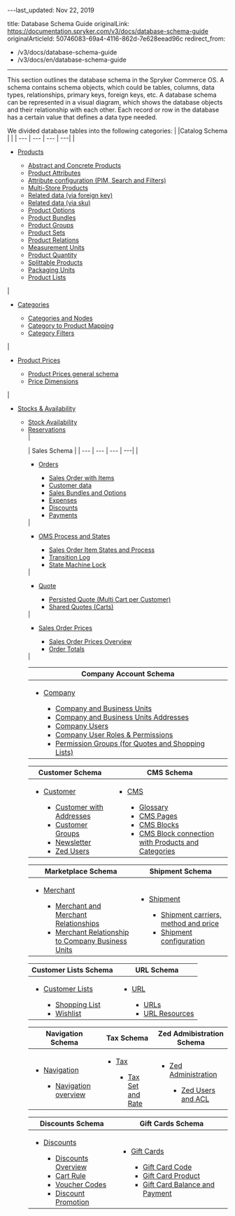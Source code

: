 ---last_updated: Nov 22, 2019

title: Database Schema Guide
originalLink: https://documentation.spryker.com/v3/docs/database-schema-guide
originalArticleId: 50746083-69a4-4116-862d-7e628eead96c
redirect_from:
  - /v3/docs/database-schema-guide
  - /v3/docs/en/database-schema-guide
---


This section outlines the database schema in the Spryker Commerce OS. A schema contains schema objects, which could be tables, columns, data types, relationships, primary keys, foreign keys, etc. A database schema can be represented in a visual diagram, which shows the database objects and their relationship with each other. Each record or row in the database has a certain value that defines a data type needed.

We divided database tables into the following categories:
|  |Catalog Schema | |
| --- | --- | --- | ---| 
| <ul><li>[Products](/docs/scos/dev/database-schema-guide/201907.0/catalog-schema.html#products)</li><ul><li>[Abstract and Concrete Products](/docs/scos/dev/database-schema-guide/201907.0/catalog-schema.html#abstract-and-concrete-products)</li><li>[Product Attributes](/docs/scos/dev/database-schema-guide/201907.0/catalog-schema.html#product-attributes)</li><li>[Attribute configuration (PIM, Search and Filters)](/docs/scos/dev/database-schema-guide/201907.0/catalog-schema.html#attribute-configuration--pim--search-and-filters-)</li><li>[Multi-Store Products](/docs/scos/dev/database-schema-guide/201907.0/catalog-schema.html#multi-store-products)</li><li>[Related data (via foreign key)](/docs/scos/dev/database-schema-guide/201907.0/catalog-schema.html#related-data--via-foreign-key-)</li><li>[Related data (via sku)](/docs/scos/dev/database-schema-guide/201907.0/catalog-schema.html#related-data--via-sku-)</li><li>[Product Options](/docs/scos/dev/database-schema-guide/201907.0/catalog-schema.html#product-options)</li><li>[Product Bundles](/docs/scos/dev/database-schema-guide/201907.0/catalog-schema.html#product-bundles)</li><li>[Product Groups](/docs/scos/dev/database-schema-guide/201907.0/catalog-schema.html#product-groups)</li><li>[Product Sets](/docs/scos/dev/database-schema-guide/201907.0/catalog-schema.html#product-sets)</li><li>[Product Relations](/docs/scos/dev/database-schema-guide/201907.0/catalog-schema.html#product-relations)</li><li>[Measurement Units](/docs/scos/dev/database-schema-guide/201907.0/catalog-schema.html#measurement-units)</li><li>[Product Quantity](/docs/scos/dev/database-schema-guide/201907.0/catalog-schema.html#product-quantity)</li><li>[Splittable Products](/docs/scos/dev/database-schema-guide/201907.0/catalog-schema.html#splittable-products)</li><li>[Packaging Units](/docs/scos/dev/database-schema-guide/201907.0/catalog-schema.html#packaging-units)</li><li>[Product Lists](/docs/scos/dev/database-schema-guide/201907.0/catalog-schema.html#product-lists)</li></ul></ul> | <ul><li>[Categories](/docs/scos/dev/database-schema-guide/201907.0/catalog-schema.html#categories)</li><ul><li>[Categories and Nodes](/docs/scos/dev/database-schema-guide/201907.0/catalog-schema.html#categories-and-nodes)</li><li>[Category to Product Mapping](/docs/scos/dev/database-schema-guide/201907.0/catalog-schema.html#category-to-product-mapping)</li><li>[Category Filters](/docs/scos/dev/database-schema-guide/201907.0/catalog-schema.html#category-filters)</li></ul></ul> | <ul><li>[Product Prices](/docs/scos/dev/database-schema-guide/201907.0/catalog-schema.html#product-prices)</li><ul><li>[Product Prices general schema](/docs/scos/dev/database-schema-guide/201907.0/catalog-schema.html#general-schema)</li><li>[Price Dimensions](/docs/scos/dev/database-schema-guide/201907.0/catalog-schema.html#price-dimensions)</li></ul></ul> | <ul><li>[Stocks & Availability](/docs/scos/dev/database-schema-guide/201907.0/catalog-schema.html#stock---availability)</li><ul><li>[Stock Availability](/docs/scos/dev/database-schema-guide/201907.0/catalog-schema.html#stock)</li><li>[Reservations](/docs/scos/dev/database-schema-guide/201907.0/catalog-schema.html#reservations)</li> |

| Sales Schema |
| --- | --- | --- | ---| 
|<ul><li>[Orders](/docs/scos/dev/database-schema-guide/201907.0/sales-schema.html#orders)</li><ul><li>[Sales Order with Items](/docs/scos/dev/database-schema-guide/201907.0/sales-schema.html#sales-order-with-items)</li><li>[Customer data](/docs/scos/dev/database-schema-guide/201907.0/sales-schema.html#customer-data)</li><li>[Sales Bundles and Options](/docs/scos/dev/database-schema-guide/201907.0/sales-schema.html#sales-bundles-and-options)</li><li>[Expenses](/docs/scos/dev/database-schema-guide/201907.0/sales-schema.html#expenses)</li><li>[Discounts](/docs/scos/dev/database-schema-guide/201907.0/sales-schema.html#discounts)</li><li>[Payments](/docs/scos/dev/database-schema-guide/201907.0/sales-schema.html#payments)</li></ul></ul> |<ul><li>[OMS Process and States](/docs/scos/dev/database-schema-guide/201907.0/sales-schema.html#oms-process-and-states)</li><ul><li>[Sales Order Item States and Process](/docs/scos/dev/database-schema-guide/201907.0/sales-schema.html#sales-order-item-states-and-process)</li><li>[Transition Log](/docs/scos/dev/database-schema-guide/201907.0/sales-schema.html#transition-log)</li><li>[State Machine Lock](/docs/scos/dev/database-schema-guide/201907.0/sales-schema.html#state-machine-lock)</li></ul></ul> | <ul><li>[Quote](/docs/scos/dev/database-schema-guide/201907.0/sales-schema.html#quote)</li><ul><li>[Persisted Quote (Multi Cart per Customer)](/docs/scos/dev/database-schema-guide/201907.0/sales-schema.html#persisted-quote--multi-cart-per-customer-)</li><li>[Shared Quotes (Carts)](/docs/scos/dev/database-schema-guide/201907.0/sales-schema.html#shared-quotes--carts-)</li></ul></ul> | <ul><li>[Sales Order Prices](/docs/scos/dev/database-schema-guide/201907.0/sales-schema.html#sales-order-prices)</li><ul><li>[Sales Order Prices Overview](/docs/scos/dev/database-schema-guide/201907.0/sales-schema.html#overview)</li><li>[Order Totals](/docs/scos/dev/database-schema-guide/201907.0/sales-schema.html#order-totals)</li></ul></ul> |

| Company Account Schema |
| --- |
| <ul><li>[Company](/docs/scos/dev/database-schema-guide/201907.0/company-account-schema.html#company)</li><ul><li>[Company and Business Units](/docs/scos/dev/database-schema-guide/201907.0/company-account-schema.html#company-and-business-units)</li><li>[Company and Business Units Addresses](/docs/scos/dev/database-schema-guide/201907.0/company-account-schema.html#company-and-business-unit-addresses)</li><li>[Company Users](/docs/scos/dev/database-schema-guide/201907.0/company-account-schema.html#company-users)</li><li>[Company User Roles & Permissions](/docs/scos/dev/database-schema-guide/201907.0/company-account-schema.html#company-user-roles---permissions)</li><li>[Permission Groups (for Quotes and Shopping Lists)](/docs/scos/dev/database-schema-guide/201907.0/company-account-schema.html#permission-groups--for-quotes-and-shopping-lists-)</li></ul></ul> |

| Customer Schema | CMS Schema |
| --- | --- |
|<ul><li>[Customer](/docs/scos/dev/database-schema-guide/201907.0/customer-schema.html#customer-schema)</li><ul><li>[Customer with Addresses](/docs/scos/dev/database-schema-guide/201907.0/customer-schema.html#customer-with-addresses)</li><li>[Customer Groups](/docs/scos/dev/database-schema-guide/201907.0/customer-schema.html#customer-groups)</li><li>[Newsletter](/docs/scos/dev/database-schema-guide/201907.0/customer-schema.html#newsletter)</li><li>[Zed Users](/docs/scos/dev/database-schema-guide/201907.0/customer-schema.html#zed-users)</li></ul></ul> | <ul><li>[CMS](/docs/scos/dev/database-schema-guide/201907.0/cms-schema.html#cms) </li><ul><li>[Glossary](/docs/scos/dev/database-schema-guide/201907.0/cms-schema.html#glossary)</li><li>[CMS Pages](/docs/scos/dev/database-schema-guide/201907.0/cms-schema.html#cms-pages)</li><li>[CMS Blocks](/docs/scos/dev/database-schema-guide/201907.0/cms-schema.html#cms-blocks)</li><li>[CMS Block connection with Products and Categories](/docs/scos/dev/database-schema-guide/201907.0/cms-schema.html#cms-block-connection-with-products-and-categories)</li></ul></ul> |

| Marketplace Schema | Shipment Schema |
| --- | --- |
|<ul><li>[Merchant](/docs/scos/dev/database-schema-guide/201907.0/marketplace-schema.html#merchant)</li><ul><li>[Merchant and Merchant Relationships](/docs/scos/dev/database-schema-guide/201907.0/marketplace-schema.html#merchant-and-merchant-relationships)</li><li>[Merchant Relationship to Company Business Units](/docs/scos/dev/database-schema-guide/201907.0/marketplace-schema.html#merchant-relationship-to-company-business-units)</li></ul></ul> | <ul><li>[Shipment](/docs/scos/dev/database-schema-guide/201907.0/shipment-schema.html#shipment)</li><ul><li>[Shipment carriers, method and price](/docs/scos/dev/database-schema-guide/201907.0/shipment-schema.html#shipment-carriers--method-and-price)</li><li>[Shipment configuration](/docs/scos/dev/database-schema-guide/201907.0/shipment-schema.html#shipment-configuration)</li></ul></ul> |

| Customer Lists Schema | URL Schema |
| --- | --- |
|<ul><li>[Customer Lists](/docs/scos/dev/database-schema-guide/201907.0/customer-lists-schema.html#customer-lists)</li><ul><li>[Shopping List](/docs/scos/dev/database-schema-guide/201907.0/customer-lists-schema.html#shopping-list)</li><li>[Wishlist](/docs/scos/dev/database-schema-guide/201907.0/customer-lists-schema.html#wishlist)</li></ul></ul> | <ul><li>[URL](/docs/scos/dev/database-schema-guide/201907.0/url-schema.html#url)</li><ul><li>[URLs](/docs/scos/dev/database-schema-guide/201907.0/url-schema.html#urls)</li><li>[URL Resources](/docs/scos/dev/database-schema-guide/201907.0/url-schema.html#url-resources)</li></ul></ul> |

| Navigation Schema | Tax Schema | Zed Admibistration Schema |
| --- | --- | --- |
|<ul><li>[Navigation](/docs/scos/dev/database-schema-guide/201907.0/navigation-schema.html#navigation)</li><ul><li>[Navigation overview](/docs/scos/dev/database-schema-guide/201907.0/navigation-schema.html#navigation-overview)</li></ul></ul> | <ul><li> [Tax](/docs/scos/dev/database-schema-guide/201907.0/tax-schema.html#tax)</li><ul><li>[Tax Set and Rate](/docs/scos/dev/database-schema-guide/201907.0/tax-schema.html#tax-set-and-rate)</li></ul></ul> | <ul><li> [Zed Administration](/docs/scos/dev/database-schema-guide/201907.0/zed-administration-schema.html#zed-administration)</li><ul><li>[Zed Users and ACL](/docs/scos/dev/database-schema-guide/201907.0/zed-administration-schema.html#zed-users-and-acl)</li></ul></ul> |

| Discounts Schema | Gift Cards Schema |
| --- | --- |
|<ul><li> [Discounts](/docs/scos/dev/database-schema-guide/201907.0/discounts-schema.html#discounts)</li><ul><li>[Discounts Overview](/docs/scos/dev/database-schema-guide/201907.0/discounts-schema.html#overview)</li><li>[Cart Rule](/docs/scos/dev/database-schema-guide/201907.0/discounts-schema.html#cart-rule)</li><li>[Voucher Codes](/docs/scos/dev/database-schema-guide/201907.0/discounts-schema.html#voucher-codes)</li><li>[Discount Promotion](/docs/scos/dev/database-schema-guide/201907.0/discounts-schema.html#discount-promotion)</li></ul></ul> | <ul><li> [Gift Cards](/docs/scos/dev/database-schema-guide/201907.0/gift-cards-schema.html#gift-cards)</li><ul><li>[Gift Card Code](/docs/scos/dev/database-schema-guide/201907.0/gift-cards-schema.html#gift-card-code)</li><li>[Gift Card Product](/docs/scos/dev/database-schema-guide/201907.0/gift-cards-schema.html#gift-card-product)</li><li>[Gift Card Balance and Payment](/docs/scos/dev/database-schema-guide/201907.0/gift-cards-schema.html#gift-card-balance-and-payment)</li></ul></ul> |
